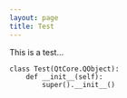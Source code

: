```yaml
---
layout: page
title: Test
---
```

This is a test...

```
class Test(QtCore.QObject):
    def __init__(self):
        super().__init__()
```
